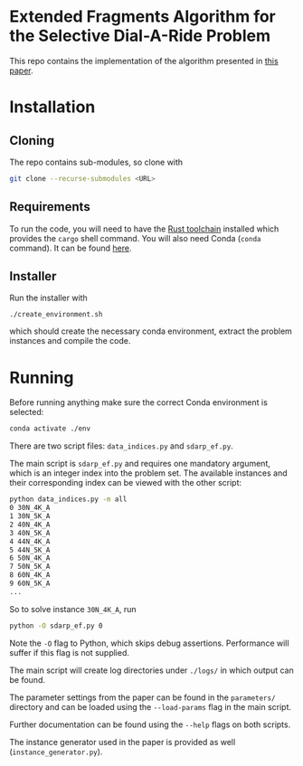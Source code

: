 # Extended Fragments Algorithm for the Selective Dial-A-Ride Problem
This repo contains the implementation of the algorithm presented in [this paper](https://doi.org/10.1016/j.cor.2021.105649).

# Installation

## Cloning
The repo contains sub-modules, so clone with 
```bash
git clone --recurse-submodules <URL>
```

## Requirements
To run the code, you will need to have the [Rust toolchain](https://rustup.rs/) installed which provides the `cargo` shell command.  You will also need Conda (`conda` command).  It can be found [here](https://docs.conda.io/en/latest/miniconda.html).

## Installer
Run the installer with
```
./create_environment.sh
```
which should create the necessary conda environment, extract the problem instances and compile the code.

# Running
Before running anything make sure the correct Conda environment is selected:
```bash
conda activate ./env
```
There are two script files: `data_indices.py` and `sdarp_ef.py`.

The main script is `sdarp_ef.py` and requires one mandatory argument, which is an integer index into the problem set. The available instances and their corresponding index can be viewed with the other script:
```bash
python data_indices.py -m all
0 30N_4K_A
1 30N_5K_A
2 40N_4K_A
3 40N_5K_A
4 44N_4K_A
5 44N_5K_A
6 50N_4K_A
7 50N_5K_A
8 60N_4K_A
9 60N_5K_A
...
```

So to solve instance `30N_4K_A`, run
```bash
python -O sdarp_ef.py 0
```
Note the `-O` flag to Python, which skips debug assertions. Performance will suffer if this flag is not supplied.

The main script will create log directories under `./logs/` in which output can be found.

The parameter settings from the paper can be found in the `parameters/` directory and can be loaded using
the `--load-params` flag in the main script.

Further documentation can be found using the `--help` flags on both scripts.

The instance generator used in the paper is provided as well (`instance_generator.py`).
